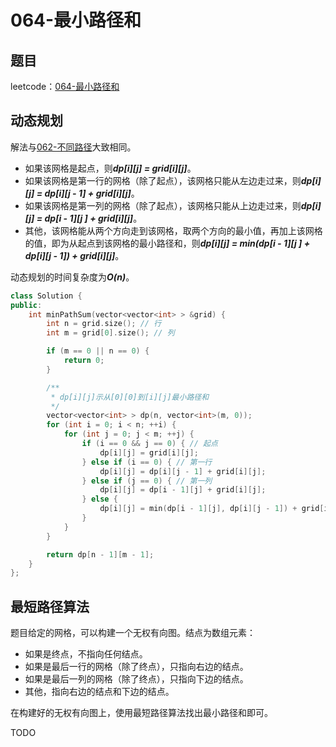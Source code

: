 # 064-最小路径和

## 题目

leetcode：[064-最小路径和](https://leetcode-cn.com/problems/minimum-path-sum/)


## 动态规划

解法与[062-不同路径](https://leetcode-cn.com/problems/unique-paths/)大致相同。

- 如果该网格是起点，则***dp\[i\]\[j\] = grid\[i\]\[j\]***。
- 如果该网格是第一行的网格（除了起点），该网格只能从左边走过来，则***dp\[i\]\[j\] = dp\[i\]\[j - 1\] + grid\[i\]\[j\]***。
- 如果该网格是第一列的网格（除了起点），该网格只能从上边走过来，则***dp\[i\]\[j\] = dp\[i - 1\]\[j \] + grid\[i\]\[j\]***。
- 其他，该网格能从两个方向走到该网格，取两个方向的最小值，再加上该网格的值，即为从起点到该网格的最小路径和，则***dp\[i\]\[j\] = min(dp\[i - 1\]\[j \] + dp\[i\]\[j - 1\]) + grid\[i\]\[j\]***。

动态规划的时间复杂度为***O(n)***。

```c++
class Solution {
public:
    int minPathSum(vector<vector<int> > &grid) {
        int n = grid.size(); // 行
        int m = grid[0].size(); // 列

        if (m == 0 || n == 0) {
            return 0;
        }

        /**
         * dp[i][j]示从[0][0]到[i][j]最小路径和
         */
        vector<vector<int> > dp(n, vector<int>(m, 0));
        for (int i = 0; i < n; ++i) {
            for (int j = 0; j < m; ++j) {
                if (i == 0 && j == 0) { // 起点
                    dp[i][j] = grid[i][j];
                } else if (i == 0) { // 第一行
                    dp[i][j] = dp[i][j - 1] + grid[i][j];
                } else if (j == 0) { // 第一列
                    dp[i][j] = dp[i - 1][j] + grid[i][j];
                } else {
                    dp[i][j] = min(dp[i - 1][j], dp[i][j - 1]) + grid[i][j];
                }
            }
        }

        return dp[n - 1][m - 1];
    }
};
```

## 最短路径算法

题目给定的网格，可以构建一个无权有向图。结点为数组元素：

- 如果是终点，不指向任何结点。
- 如果是最后一行的网格（除了终点），只指向右边的结点。
- 如果是最后一列的网格（除了终点），只指向下边的结点。
- 其他，指向右边的结点和下边的结点。

在构建好的无权有向图上，使用最短路径算法找出最小路径和即可。

TODO